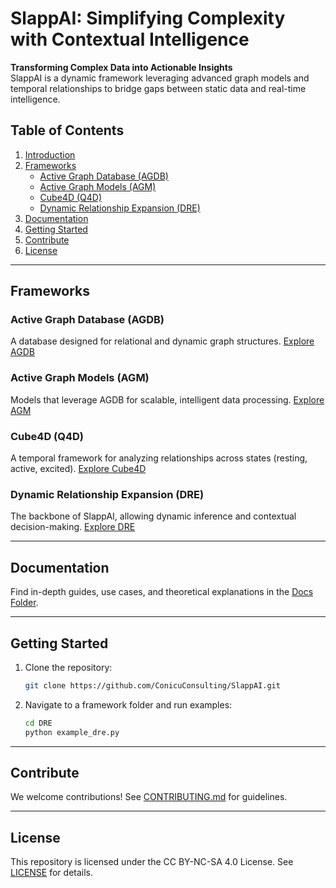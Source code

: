 # SlappAI: Simplifying Complexity with Contextual Intelligence

**Transforming Complex Data into Actionable Insights**  
SlappAI is a dynamic framework leveraging advanced graph models and temporal relationships to bridge gaps between static data and real-time intelligence.

## Table of Contents
1. [Introduction](#introduction)
2. [Frameworks](#frameworks)
    - [Active Graph Database (AGDB)](#active-graph-database-agdb)
    - [Active Graph Models (AGM)](#active-graph-models-agm)
    - [Cube4D (Q4D)](#cube4d-q4d)
    - [Dynamic Relationship Expansion (DRE)](#dynamic-relationship-expansion-dre)
3. [Documentation](#documentation)
4. [Getting Started](#getting-started)
5. [Contribute](#contribute)
6. [License](#license)

---

## Frameworks

### Active Graph Database (AGDB)
A database designed for relational and dynamic graph structures. [Explore AGDB](./AGDB)

### Active Graph Models (AGM)
Models that leverage AGDB for scalable, intelligent data processing. [Explore AGM](./AGM)

### Cube4D (Q4D)
A temporal framework for analyzing relationships across states (resting, active, excited). [Explore Cube4D](./Q4D)

### Dynamic Relationship Expansion (DRE)
The backbone of SlappAI, allowing dynamic inference and contextual decision-making. [Explore DRE](./DRE)

---

## Documentation
Find in-depth guides, use cases, and theoretical explanations in the [Docs Folder](./Docs).

---

## Getting Started
1. Clone the repository:
    ```bash
    git clone https://github.com/ConicuConsulting/SlappAI.git
    ```
2. Navigate to a framework folder and run examples:
    ```bash
    cd DRE
    python example_dre.py
    ```

---

## Contribute
We welcome contributions! See [CONTRIBUTING.md](./CONTRIBUTING.md) for guidelines.

---

## License
This repository is licensed under the CC BY-NC-SA 4.0 License. See [LICENSE](./LICENSE.md) for details.
